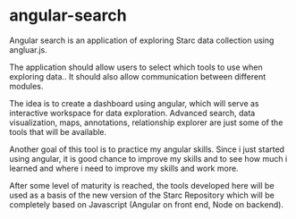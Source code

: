 angular-search
==============

Angular search is an application of exploring Starc data collection using angluar.js. 

The application should allow users to select which tools to use when exploring data.. It should also allow communication between different modules. 

The idea is to create a dashboard using angular, which will serve as interactive workspace for data exploration. Advanced search, data visualization, maps, annotations, relationship explorer are just some of the tools that will be available. 

Another goal of this tool is to practice my angular skills. Since i just started using angular, it is good chance to improve my skills and to see how much i learned and where i need to improve my skills and work more.

After some level of maturity is reached, the tools developed here will be used as a basis of the new version of the Starc Repository which will be completely based on Javascript (Angular on front end, Node on backend).

 
